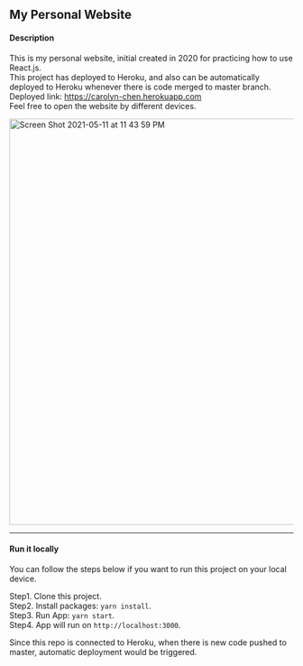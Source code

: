 ## My Personal Website

#### Description
This is my personal website, initial created in 2020 for practicing how to use React.js. <br/>
This project has deployed to Heroku, and also can be automatically deployed to Heroku whenever there is code merged to master branch.<br/>
Deployed link: https://carolyn-chen.herokuapp.com <br/>
Feel free to open the website by different devices.

<img width="720" alt="Screen Shot 2021-05-11 at 11 43 59 PM" src="https://user-images.githubusercontent.com/33059448/117845347-0a804280-b2b3-11eb-84dc-8abee65ec06f.png">

---
#### Run it locally
You can follow the steps below if you want to run this project on your local device.

Step1. Clone this project. <br/>
Step2. Install packages: `yarn install`. <br/>
Step3. Run App: `yarn start`. <br/>
Step4. App will run on `http://localhost:3000`. <br/>

Since this repo is connected to Heroku, when there is new code pushed to master, automatic deployment would be triggered.
